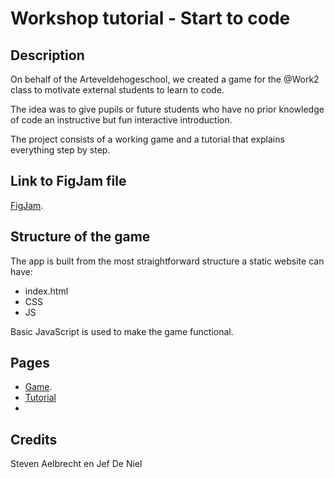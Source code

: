 # Workshop tutorial - Start to code

## Description

On behalf of the Arteveldehogeschool, we created a game for the @Work2 class to motivate external students to learn to code.

The idea was to give pupils or future students who have no prior knowledge of code an instructive but fun interactive introduction.

The project consists of a working game and a tutorial that explains everything step by step.

## Link to FigJam file

[FigJam](https://www.figma.com/file/U0VftTNYqzIm5UhuKqzKTV/Untitled?node-id=0%3A1&t=oMIqF6MbmuUgoG7H-1).

## Structure of the game

The app is built from the most straightforward structure a static website can have:

- index.html
- CSS
- JS

Basic JavaScript is used to make the game functional.

## Pages

- [Game](https://jefdeniel.github.io/Start-to-code-game/).
- [Tutorial](https://jefdeniel.github.io/Start-to-code-game/tutorial)
- 
## Credits

Steven Aelbrecht en Jef De Niel
